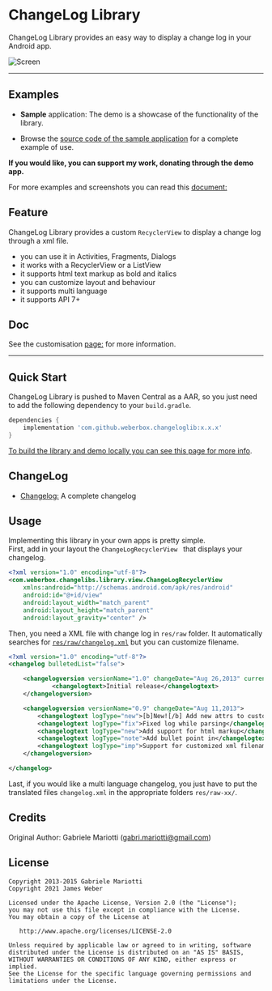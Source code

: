 # ChangeLog Library

ChangeLog Library provides an easy way to display a change log in your Android app.

![Screen](/ChangeLogDemo/images/screen2.png)

---
## Examples

* **Sample** application: The demo is a showcase of the functionality of the library.

* Browse the [source code of the sample application](/ChangeLogDemo) for a complete example of use.

**If you would like, you can support my work, donating through the demo app.**


For more examples and screenshots you can read this [document:](/ChangeLogDemo/README.md)


## Feature

ChangeLog Library provides a custom `RecyclerView` to display a change log through a xml file.

* you can use it in Activities, Fragments, Dialogs
* it works with a RecyclerView or a ListView
* it supports html text markup as bold and italics
* you can customize layout and behaviour
* it supports multi language
* it supports API 7+

## Doc

See the customisation [page:](/doc/CUSTOMIZATION.md) for more information.

---
## Quick Start

ChangeLog Library is pushed to Maven Central as a AAR, so you just need to add the following dependency to your `build.gradle`.

``` groovy
dependencies {
    implementation 'com.github.weberbox.changeloglib:x.x.x'
}
```

[To build the library and demo locally you can see this page for more info](/doc/BUILD.md).


## ChangeLog

* [Changelog:](CHANGELOG.md) A complete changelog

## Usage

Implementing this library in your own apps is pretty simple.<br/>
First, add in your layout the `ChangeLogRecyclerView ` that displays your changelog.

``` xml
<?xml version="1.0" encoding="utf-8"?>
<com.weberbox.changelibs.library.view.ChangeLogRecyclerView
    xmlns:android="http://schemas.android.com/apk/res/android"
    android:id="@+id/view"
    android:layout_width="match_parent"
    android:layout_height="match_parent"
    android:layout_gravity="center" />
```

Then, you need a XML file with change log in `res/raw` folder.
It automatically searches for [`res/raw/changelog.xml`](/ChangeLogLibrary/src/main/res/raw/changelog.xml) but you can customize filename.

``` xml
<?xml version="1.0" encoding="utf-8"?>
<changelog bulletedList="false">

    <changelogversion versionName="1.0" changeDate="Aug 26,2013" currentVersion="true">
            <changelogtext>Initial release</changelogtext>
    </changelogversion>

    <changelogversion versionName="0.9" changeDate="Aug 11,2013">
        <changelogtext logType="new">[b]New![/b] Add new attrs to customize header and row layout</changelogtext>
        <changelogtext logType="fix">Fixed log while parsing</changelogtext>
        <changelogtext logType="new">Add support for html markup</changelogtext>
        <changelogtext logType="note">Add bullet point in</changelogtext>
        <changelogtext logType="imp">Support for customized xml filename</changelogtext>
    </changelogversion>

</changelog>

```

Last, if you would like a multi language changelog, you just have to put the translated files `changelog.xml` in the appropriate folders `res/raw-xx/`.


Credits
-------

Original Author: Gabriele Mariotti (gabri.mariotti@gmail.com)

License
-------

    Copyright 2013-2015 Gabriele Mariotti
	Copyright 2021 James Weber

    Licensed under the Apache License, Version 2.0 (the "License");
    you may not use this file except in compliance with the License.
    You may obtain a copy of the License at

       http://www.apache.org/licenses/LICENSE-2.0

    Unless required by applicable law or agreed to in writing, software
    distributed under the License is distributed on an "AS IS" BASIS,
    WITHOUT WARRANTIES OR CONDITIONS OF ANY KIND, either express or implied.
    See the License for the specific language governing permissions and
    limitations under the License.
